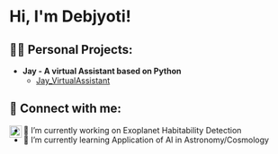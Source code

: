 <h1>Hi, I'm Debjyoti! <br/></h1>

<h2>👨‍💻 Personal Projects:</h2>

- <b>Jay - A virtual Assistant based on Python</b>
  - [Jay_VirtualAssistant](https://github.com/debjyotishakharu/Jay_VirtualAssistant)

<h2> 🤳 Connect with me:</h2>

[<img align="left" alt="DJS | LinkedIn" width="22px" src="https://cdn.jsdelivr.net/npm/simple-icons@v3/icons/linkedin.svg" />][linkedin]

[linkedin]: https://www.linkedin.com/in/debjyotishakharu/

<!--
**joshmadakor1/joshmadakor1** is a ✨ _special_ ✨ repository because its `README.md` (this file) appears on your GitHub profile.

Here are some ideas to get you started:

- 👯 I’m looking to collaborate on ...
- 🤔 I’m looking for help with ...
- 💬 Ask me about ...
- 📫 How to reach me: ...
- 😄 Pronouns: ...
- ⚡ Fun fact: ...

-->
<b></b>
- 🔭 I’m currently working on Exoplanet Habitability Detection
- 🌱 I’m currently learning Application of AI in Astronomy/Cosmology


